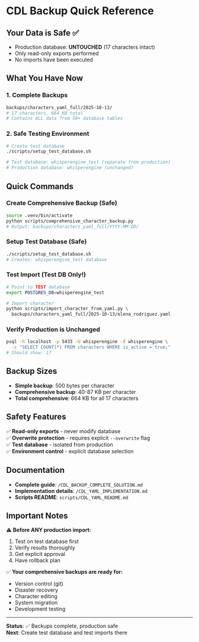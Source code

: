 # CDL Backup Quick Reference

## Your Data is Safe ✅
- Production database: **UNTOUCHED** (17 characters intact)
- Only read-only exports performed
- No imports have been executed

## What You Have Now

### 1. Complete Backups
```bash
backups/characters_yaml_full/2025-10-13/
# 17 characters, 664 KB total
# Contains ALL data from 50+ database tables
```

### 2. Safe Testing Environment
```bash
# Create test database
./scripts/setup_test_database.sh

# Test database: whisperengine_test (separate from production)
# Production database: whisperengine (unchanged)
```

## Quick Commands

### Create Comprehensive Backup (Safe)
```bash
source .venv/bin/activate
python scripts/comprehensive_character_backup.py
# Output: backups/characters_yaml_full/YYYY-MM-DD/
```

### Setup Test Database (Safe)
```bash
./scripts/setup_test_database.sh
# Creates: whisperengine_test database
```

### Test Import (Test DB Only!)
```bash
# Point to TEST database
export POSTGRES_DB=whisperengine_test

# Import character
python scripts/import_character_from_yaml.py \
  backups/characters_yaml_full/2025-10-13/elena_rodriguez.yaml
```

### Verify Production is Unchanged
```bash
psql -h localhost -p 5433 -U whisperengine -d whisperengine \
  -c "SELECT COUNT(*) FROM characters WHERE is_active = true;"
# Should show: 17
```

## Backup Sizes

- **Simple backup**: 500 bytes per character
- **Comprehensive backup**: 40-87 KB per character
- **Total comprehensive**: 664 KB for all 17 characters

## Safety Features

✅ **Read-only exports** - never modify database  
✅ **Overwrite protection** - requires explicit `--overwrite` flag  
✅ **Test database** - isolated from production  
✅ **Environment control** - explicit database selection  

## Documentation

- **Complete guide**: `/CDL_BACKUP_COMPLETE_SOLUTION.md`
- **Implementation details**: `/CDL_YAML_IMPLEMENTATION.md`
- **Scripts README**: `scripts/CDL_YAML_README.md`

## Important Notes

⚠️ **Before ANY production import:**
1. Test on test database first
2. Verify results thoroughly
3. Get explicit approval
4. Have rollback plan

✅ **Your comprehensive backups are ready for:**
- Version control (git)
- Disaster recovery
- Character editing
- System migration
- Development testing

---

**Status**: ✅ Backups complete, production safe  
**Next**: Create test database and test imports there
